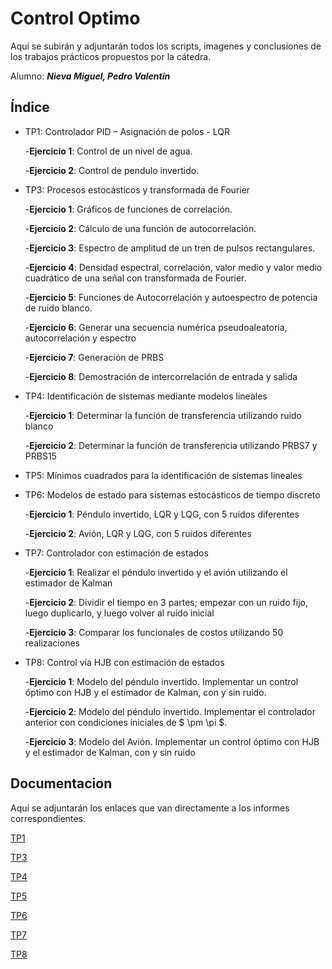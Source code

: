 
# Control Optimo

Aquí se subirán y adjuntarán todos los scripts, imagenes y conclusiones de los trabajos prácticos propuestos por la cátedra.

Alumno: _**Nieva Miguel, Pedro Valentin**_
## Índice

- TP1: Controlador PID – Asignación de polos - LQR
  
  -**Ejercicio 1**: Control de un nivel de agua.
    
  -**Ejercicio 2**: Control de pendulo invertido.

- TP3: Procesos estocásticos y transformada de Fourier

  -**Ejercicio 1**: Gráficos de funciones de correlación.
    
  -**Ejercicio 2**: Cálculo de una función de autocorrelación.

  -**Ejercicio 3**: Espectro de amplitud de un tren de pulsos rectangulares.
    
  -**Ejercicio 4**: Densidad espectral, correlación, valor medio y valor medio cuadrático de una señal con transformada de Fourier.

  -**Ejercicio 5**: Funciones de Autocorrelación y autoespectro de potencia de ruido blanco.

  -**Ejercicio 6**: Generar una secuencia numérica pseudoaleatoria, autocorrelación y espectro

  -**Ejercicio 7**: Generación de PRBS

  -**Ejercicio 8**: Demostración de intercorrelación de entrada y salida

- TP4: Identificación de sistemas mediante modelos lineales
  
  -**Ejercicio 1**: Determinar la función de transferencia utilizando ruido blanco
  
  -**Ejercicio 2**: Determinar la función de transferencia utilizando PRBS7 y PRBS15

- TP5: Mínimos cuadrados para la identificación de sistemas lineales

- TP6: Modelos de estado para sistemas estocásticos de tiempo discreto

  -**Ejercicio 1**: Péndulo invertido, LQR y LQG, con 5 ruidos diferentes 

  -**Ejercicio 2**: Avión, LQR y LQG, con 5 ruidos diferentes

- TP7: Controlador con estimación de estados

  -**Ejercicio 1**: Realizar el péndulo invertido y el avión utilizando el estimador de Kalman

  -**Ejercicio 2**: Dividir el tiempo en 3 partes; empezar con un ruido fijo, luego duplicarlo, y luego volver al ruido inicial

  -**Ejercicio 3**: Comparar los funcionales de costos utilizando 50 realizaciones

- TP8: Control vía HJB con estimación de estados

  -**Ejercicio 1**: Modelo del péndulo invertido. Implementar un control óptimo con HJB y el estimador de Kalman, con y sin ruido.

  -**Ejercicio 2**: Modelo del péndulo invertido. Implementar el controlador anterior con condiciones iniciales de $ \pm \pi $.

  -**Ejercicio 3**: Modelo del Avión. Implementar un control óptimo con HJB y el estimador de Kalman, con y sin ruido
## Documentacion

Aquí se adjuntarán los enlaces que van directamente a los informes correspondientes.

[TP1](https://github.com/valkur5/Control-Optimo/blob/main/TP1/Trabajo%20Pr%C3%A1ctico%20N%C2%B01%20-%20Control%20%C3%B3ptimo%20-%20Nieva%20Miguel%20Pedro%20Valentin.pdf)

[TP3](https://github.com/valkur5/Control-Optimo/blob/main/TP3/Trabajo%20Pr%C3%A1ctico%20N%C2%B03_%20Procesos%20estoc%C3%A1sticos%20y%20transformada%20de%20Fourier.pdf)

[TP4](https://github.com/valkur5/Control-Optimo/blob/main/TP4/TP4%20-%20Identificaci%C3%B3n%20de%20sistemas%20mediante%20modelos%20lineales.pdf)

[TP5](https://github.com/valkur5/Control-Optimo/blob/main/TP5/TP5%20-%20Minimos%20cuadrados%20para%20la%20identificacion%20de%20sistemas%20lineales.pdf)

[TP6](https://github.com/valkur5/Control-Optimo/blob/main/TP6/TP6_Modelos%20de%20estado%20para%20sistemas%20estocasticos%20de%20tiempo%20discreto.pdf)

[TP7](https://github.com/valkur5/Control-Optimo/blob/main/TP7/TP7_Controlador%20con%20estimacion%20de%20estados.pdf)

[TP8](https://github.com/valkur5/Control-Optimo/blob/main/TP8/TP8_Control%20via%20HJB%20con%20estimacion%20de%20estados.pdf)
